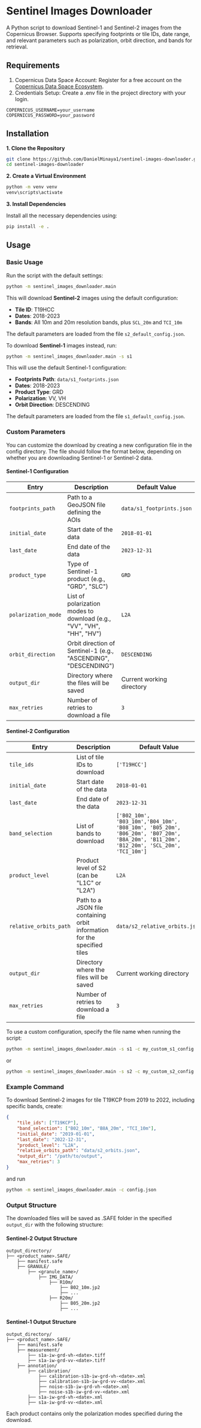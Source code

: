 # Sentinel Images Downloader

A Python script to download Sentinel-1 and Sentinel-2 images from the Copernicus Browser. Supports specifying footprints or tile IDs, date range, and relevant parameters such as polarization, orbit direction, and bands for retrieval.

## Requirements
1. Copernicus Data Space Account: Register for a free account on the [Copernicus Data Space Ecosystem](https://dataspace.copernicus.eu/).
2. Credentials Setup: Create a .env file in the project directory with your login.
```text 
COPERNICUS_USERNAME=your_username
COPERNICUS_PASSWORD=your_password
```

## Installation
**1. Clone the Repository**
```bash
git clone https://github.com/DanielMinaya1/sentinel-images-downloader.git
cd sentinel-images-downloader
```
**2. Create a Virtual Environment**
```bash
python -m venv venv
venv\scripts\activate
```

**3. Install Dependencies**

Install all the necessary dependencies using:
```bash
pip install -e .
```

## Usage
### Basic Usage
Run the script with the default settings:
```bat 
python -m sentinel_images_downloader.main
```
This will download **Sentinel-2** images using the default configuration:
* **Tile ID**: T19HCC
* **Dates**: 2018-2023
* **Bands**: All 10m and 20m resolution bands, plus ```SCL_20m``` and ```TCI_10m```

The default parameters are loaded from the file ```s2_default_config.json```.

To download **Sentinel-1** images instead, run:
```bat 
python -m sentinel_images_downloader.main -s s1
```

This will use the default Sentinel-1 configuration:
* **Footprints Path**: ```data/s1_footprints.json```
* **Dates**: 2018-2023
* **Product Type**: GRD
* **Polarization**: VV, VH
* **Orbit Direction**: DESCENDING

The default parameters are loaded from the file ```s1_default_config.json```.

### Custom Parameters
You can customize the download by creating a new configuration file in the config directory. The file should follow the format below, depending on whether you are downloading Sentinel-1 or Sentinel-2 data.

#### Sentinel-1 Configuration
| Entry | Description | Default Value |
| -------- | ----------- | ------------- |
| ```footprints_path```  | Path to a GeoJSON file defining the AOIs | ```data/s1_footprints.json``` |
| ```initial_date``` | Start date of the data | ```2018-01-01``` |
| ```last_date``` | End date of the data | ```2023-12-31``` |
| ```product_type``` | Type of Sentinel-1 product (e.g., "GRD", "SLC")  | ```GRD``` |
| ```polarization_mode``` | List of polarization modes to download (e.g., "VV", "VH", "HH", "HV") | ```L2A``` |
| ```orbit_direction``` | Orbit direction of Sentinel-1 (e.g., "ASCENDING", "DESCENDING") | ```DESCENDING``` |
| ```output_dir``` | Directory where the files will be saved | Current working directory |
| ```max_retries``` | Number of retries to download a file | ```3``` |

#### Sentinel-2 Configuration
| Entry | Description | Default Value |
| -------- | ----------- | ------------- |
| ```tile_ids```  | List of tile IDs to download | ```['T19HCC']``` |
| ```initial_date``` | Start date of the data | ```2018-01-01``` |
| ```last_date``` | End date of the data | ```2023-12-31``` |
| ```band_selection``` | List of bands to download | ```['B02_10m', 'B03_10m','B04_10m', 'B08_10m', 'B05_20m', 'B06_20m', 'B07_20m', 'B8A_20m', 'B11_20m', 'B12_20m', 'SCL_20m', 'TCI_10m']``` |
| ```product_level``` | Product level of S2 (can be "L1C" or "L2A") | ```L2A``` |
| ```relative_orbits_path``` | Path to a JSON file containing orbit information for the specified tiles | ```data/s2_relative_orbits.json``` |
| ```output_dir``` | Directory where the files will be saved | Current working directory |
| ```max_retries``` | Number of retries to download a file | ```3``` |

To use a custom configuration, specify the file name when running the script:
```bat 
python -m sentinel_images_downloader.main -s s1 -c my_custom_s1_config.json
```
or 
```bat 
python -m sentinel_images_downloader.main -s s2 -c my_custom_s2_config.json
```
### Example Command
To download Sentinel-2 images for tile T19KCP from 2019 to 2022, including specific bands, create:
```json
{
    "tile_ids": ["T19KCP"],
    "band_selection": ["B02_10m", "B8A_20m", "TCI_10m"],
    "initial_date": "2019-01-01",
    "last_date": "2022-12-31", 
    "product_level": "L2A",
    "relative_orbits_path": "data/s2_orbits.json",
    "output_dir": "/path/to/output",
    "max_retries": 3
}
```
and run
```bat 
python -m sentinel_images_downloader.main -c config.json
```

### Output Structure
The downloaded files will be saved as .SAFE folder in the specified ```output_dir``` with the following structure:

#### Sentinel-2 Output Structure
```text
output_directory/
├── <product_name>.SAFE/
    ├── manifest.safe
    ├── GRANULE/
        ├── <granule_name>/
            ├── IMG_DATA/
                ├── R10m/
                    ├── B02_10m.jp2
                    ├── ...
                ├── R20m/
                    ├── B05_20m.jp2
                    ├── ...
```
#### Sentinel-1 Output Structure
```text
output_directory/
├── <product_name>.SAFE/
    ├── manifest.safe
    ├── measurement/
        ├── s1a-iw-grd-vh-<date>.tiff
        ├── s1a-iw-grd-vv-<date>.tiff
    ├── annotation/
        ├── calibration/
            ├── calibration-s1b-iw-grd-vh-<date>.xml
            ├── calibration-s1b-iw-grd-vv-<date>.xml
            ├── noise-s1b-iw-grd-vh-<date>.xml
            ├── noise-s1b-iw-grd-vv-<date>.xml
        ├── s1a-iw-grd-vh-<date>.xml
        ├── s1a-iw-grd-vv-<date>.xml
```
Each product contains only the polarization modes specified during the download.